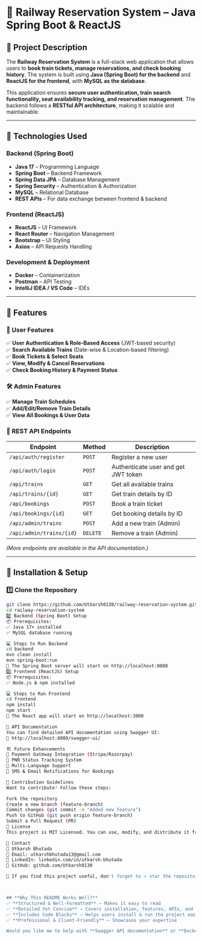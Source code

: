 # 🚆 Railway Reservation System – Java Spring Boot & ReactJS

## 📌 Project Description  
The **Railway Reservation System** is a full-stack web application that allows users to **book train tickets, manage reservations, and check booking history**. The system is built using **Java (Spring Boot) for the backend** and **ReactJS for the frontend**, with **MySQL as the database**.  

This application ensures **secure user authentication, train search functionality, seat availability tracking, and reservation management**. The backend follows a **RESTful API architecture**, making it scalable and maintainable.

---

## 🔧 Technologies Used  

### **Backend (Spring Boot)**
- **Java 17** – Programming Language  
- **Spring Boot** – Backend Framework  
- **Spring Data JPA** – Database Management  
- **Spring Security** – Authentication & Authorization  
- **MySQL** – Relational Database  
- **REST APIs** – For data exchange between frontend & backend  

### **Frontend (ReactJS)**
- **ReactJS** – UI Framework  
- **React Router** – Navigation Management  
- **Bootstrap** – UI Styling  
- **Axios** – API Requests Handling  

### **Development & Deployment**
- **Docker** – Containerization  
- **Postman** – API Testing  
- **IntelliJ IDEA / VS Code** – IDEs  

---

## 📜 Features  

### **👤 User Features**
✅ **User Authentication & Role-Based Access** (JWT-based security)  
✅ **Search Available Trains** (Date-wise & Location-based filtering)  
✅ **Book Tickets & Select Seats**  
✅ **View, Modify & Cancel Reservations**  
✅ **Check Booking History & Payment Status**  

### **🛠️ Admin Features**
✅ **Manage Train Schedules**  
✅ **Add/Edit/Remove Train Details**  
✅ **View All Bookings & User Data**  

### **🔗 REST API Endpoints**
| Endpoint  | Method | Description |
|-----------|--------|-------------|
| `/api/auth/register` | `POST` | Register a new user |
| `/api/auth/login` | `POST` | Authenticate user and get JWT token |
| `/api/trains` | `GET` | Get all available trains |
| `/api/trains/{id}` | `GET` | Get train details by ID |
| `/api/bookings` | `POST` | Book a train ticket |
| `/api/bookings/{id}` | `GET` | Get booking details by ID |
| `/api/admin/trains` | `POST` | Add a new train (Admin) |
| `/api/admin/trains/{id}` | `DELETE` | Remove a train (Admin) |

*(More endpoints are available in the API documentation.)*

---

## 🚀 Installation & Setup  

### **1️⃣ Clone the Repository**
```sh
git clone https://github.com/Utkarsh0130/railway-reservation-system.git
cd railway-reservation-system
2️⃣ Backend (Spring Boot) Setup
📦 Prerequisites:
✅ Java 17+ installed
✅ MySQL database running

💻 Steps to Run Backend
cd backend
mvn clean install
mvn spring-boot:run
🔹 The Spring Boot server will start on http://localhost:8080
3️⃣ Frontend (ReactJS) Setup
📦 Prerequisites:
✅ Node.js & npm installed

💻 Steps to Run Frontend
cd frontend
npm install
npm start
🔹 The React app will start on http://localhost:3000

🔗 API Documentation
You can find detailed API documentation using Swagger UI:
📌 http://localhost:8080/swagger-ui/

🏗️ Future Enhancements
📌 Payment Gateway Integration (Stripe/Razorpay)
📌 PNR Status Tracking System
📌 Multi-Language Support
📌 SMS & Email Notifications for Bookings

🤝 Contribution Guidelines
Want to contribute? Follow these steps:

Fork the repository
Create a new branch (feature-branch)
Commit changes (git commit -m "Added new feature")
Push to GitHub (git push origin feature-branch)
Submit a Pull Request (PR)
📝 License
This project is MIT Licensed. You can use, modify, and distribute it freely.

📩 Contact
👤 Utkarsh Bhutada
📧 Email: utkarshbhutada13@gmail.com
🔗 LinkedIn: linkedin.com/in/utkarsh-bhutada
📂 GitHub: github.com/Utkarsh0130

🚀 If you find this project useful, don't forget to ⭐ star the repository! ⭐



## **Why This README Works Well?**
✅ **Structured & Well-Formatted** – Makes it easy to read  
✅ **Detailed Yet Concise** – Covers installation, features, APIs, and setup  
✅ **Includes Code Blocks** – Helps users install & run the project easily  
✅ **Professional & Client-Friendly** – Showcases your expertise  

Would you like me to help with **Swagger API documentation** or **Docker setup** for deployment? 🚀
